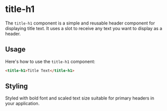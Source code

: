 
# title-h1

The `title-h1` component is a simple and reusable header component for displaying title text. It uses a slot to receive any text you want to display as a header.

## Usage

Here's how to use the `title-h1` component:

```html
<title-h1>Title Text</title-h1>
```

## Styling

Styled with bold font and scaled text size suitable for primary headers in your application.
